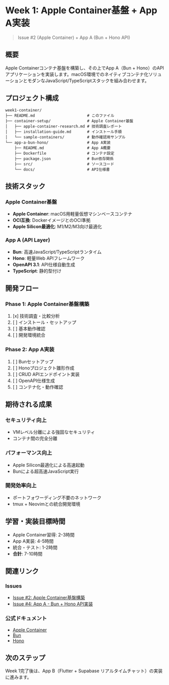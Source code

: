 # Week 1: Apple Container基盤 + App A実装

> Issue #2 (Apple Container) + App A (Bun + Hono API)

## 概要

Apple Containerコンテナ基盤を構築し、その上でApp A（Bun + Hono）のAPIアプリケーションを実装します。macOS環境でのネイティブコンテナ化ソリューションとモダンなJavaScript/TypeScriptスタックを組み合わせます。

## プロジェクト構成

```
week1-container/
├── README.md                       # このファイル
├── container-setup/                # Apple Container基盤
│   ├── apple-container-research.md # 技術調査レポート
│   ├── installation-guide.md       # インストール手順
│   └── sample-containers/          # 動作確認用サンプル
└── app-a-bun-hono/                 # App A実装
    ├── README.md                   # App A概要
    ├── Dockerfile                  # コンテナ設定
    ├── package.json                # Bun依存関係
    ├── src/                        # ソースコード
    └── docs/                       # API仕様書
```

## 技術スタック

### Apple Container基盤
- **Apple Container**: macOS用軽量仮想マシンベースコンテナ
- **OCI互換**: DockerイメージとのOCI準拠
- **Apple Silicon最適化**: M1/M2/M3向け最適化

### App A (API Layer)
- **Bun**: 高速JavaScript/TypeScriptランタイム
- **Hono**: 軽量Web APIフレームワーク
- **OpenAPI 3.1**: API仕様自動生成
- **TypeScript**: 静的型付け

## 開発フロー

### Phase 1: Apple Container基盤構築
1. [x] 技術調査・比較分析
2. [ ] インストール・セットアップ
3. [ ] 基本動作確認
4. [ ] 開発環境統合

### Phase 2: App A実装  
1. [ ] Bunセットアップ
2. [ ] Honoプロジェクト雛形作成
3. [ ] CRUD APIエンドポイント実装
4. [ ] OpenAPI仕様生成
5. [ ] コンテナ化・動作確認

## 期待される成果

### セキュリティ向上
- VMレベル分離による強固なセキュリティ
- コンテナ間の完全分離

### パフォーマンス向上
- Apple Silicon最適化による高速起動
- Bunによる超高速JavaScript実行

### 開発効率向上
- ポートフォワーディング不要のネットワーク
- tmux + Neovimとの統合開発環境

## 学習・実装目標時間

- Apple Container習得: 2-3時間
- App A実装: 4-5時間
- 統合・テスト: 1-2時間
- **合計**: 7-10時間

## 関連リンク

### Issues
- [Issue #2: Apple Container基盤構築](https://github.com/Isshinfunada/Tech-Catchup/issues/2)
- [Issue #4: App A - Bun + Hono API実装](https://github.com/Isshinfunada/Tech-Catchup/issues/4)

### 公式ドキュメント
- [Apple Container](https://github.com/apple/container)
- [Bun](https://bun.sh/)
- [Hono](https://hono.dev/)

## 次のステップ

Week 1完了後は、App B（Flutter + Supabase リアルタイムチャット）の実装に進みます。